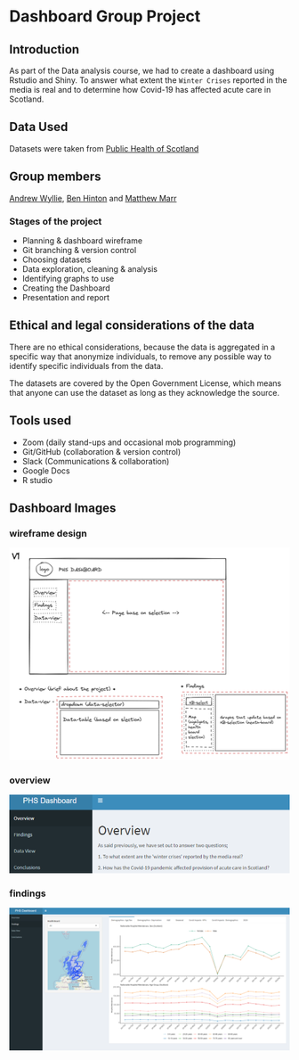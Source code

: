 # Dashboard Group Project

## Introduction

As part of the Data analysis course, we had to create a dashboard using Rstudio and Shiny. To answer what extent the `Winter Crises` reported in the media is real and to determine how Covid-19 has affected acute care in Scotland.
 
## Data Used
Datasets were taken from [Public Health of Scotland](https://www.opendata.nhs.scot/dataset/inpatient-and-daycase-activity)

## Group members
[Andrew Wyllie](https://github.com/awyllie87),
[Ben Hinton](https://github.com/HintonData) and
[Matthew Marr](https://github.com/mjmarr)

### Stages of the project

- Planning & dashboard wireframe
- Git branching & version control
- Choosing datasets
- Data exploration, cleaning & analysis
- Identifying graphs to use
- Creating the Dashboard
- Presentation and report

## Ethical and legal considerations of the data

There are no ethical considerations, because the data is aggregated in a specific way that anonymize individuals, to remove any possible way to identify specific individuals from the data.

The datasets are covered by the Open Government License, which means that anyone can use the dataset as long as they acknowledge the source.

## Tools used
- Zoom (daily stand-ups and occasional mob programming)
- Git/GitHub (collaboration & version control)
- Slack (Communications & collaboration)
- Google Docs
- R studio

## Dashboard Images

### wireframe design
![wireframe of the dashboard](images/dashboard_v1.png)

### overview
![overview of page dashboard](images/overview.png)

### findings
![findings of page dashboard](images/findings.png)

